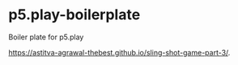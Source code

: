 # p5.play-boilerplate
Boiler plate for p5.play

 https://astitva-agrawal-thebest.github.io/sling-shot-game-part-3/.
